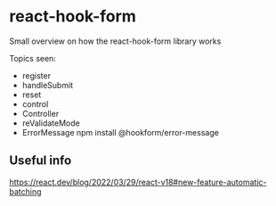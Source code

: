 # react-hook-form

Small overview on how the react-hook-form library works

Topics seen:

-   register
-   handleSubmit
-   reset
-   control
-   Controller
-   reValidateMode
-   ErrorMessage
    npm install @hookform/error-message

## Useful info

https://react.dev/blog/2022/03/29/react-v18#new-feature-automatic-batching
